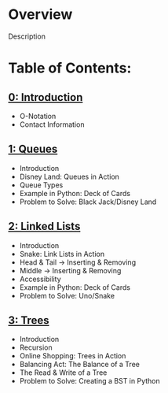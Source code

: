 # Overview

Description

# Table of Contents:

## [0: Introduction](https://github.com/tylerdonison/CSE212-Final/blob/main/0-welcome.md)
* O-Notation
* Contact Information

## [1: Queues](https://github.com/tylerdonison/CSE212-Final/blob/main/1-queues.md)
* Introduction
* Disney Land: Queues in Action
* Queue Types
* Example in Python: Deck of Cards
* Problem to Solve: Black Jack/Disney Land

## [2: Linked Lists](https://github.com/tylerdonison/CSE212-Final/blob/main/2-linked_list.md)
* Introduction
* Snake: Link Lists in Action
* Head & Tail -> Inserting & Removing
* Middle -> Inserting & Removing
* Accessibility
* Example in Python: Deck of Cards
* Problem to Solve: Uno/Snake

## [3: Trees](https://github.com/tylerdonison/CSE212-Final/blob/main/3-trees.md)
* Introduction
* Recursion
* Online Shopping: Trees in Action
* Balancing Act: The Balance of a Tree
* The Read & Write of a Tree
* Problem to Solve: Creating a BST in Python
